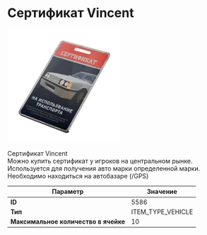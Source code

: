 # Сертификат Vincent

![Item Image](../img/5586.webp?raw=true)

Сертификат Vincent<br>Можно купить сертификат у игроков на центральном рынке.<br>Используется для получения авто марки определенной марки.<br>Необходимо находиться на автобазаре (/GPS)


| Параметр | Значение |
|----------|----------|
| **ID** | 5586 |
| **Тип** | ITEM_TYPE_VEHICLE |
| **Максимальное количество в ячейке** | 10 |

